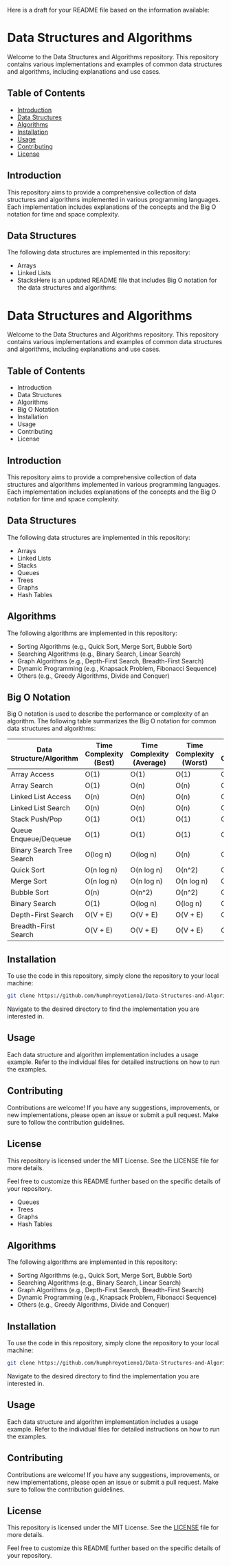 Here is a draft for your README file based on the information available:

# Data Structures and Algorithms

Welcome to the Data Structures and Algorithms repository. This repository contains various implementations and examples of common data structures and algorithms, including explanations and use cases.

## Table of Contents

- [Introduction](#introduction)
- [Data Structures](#data-structures)
- [Algorithms](#algorithms)
- [Installation](#installation)
- [Usage](#usage)
- [Contributing](#contributing)
- [License](#license)

## Introduction

This repository aims to provide a comprehensive collection of data structures and algorithms implemented in various programming languages. Each implementation includes explanations of the concepts and the Big O notation for time and space complexity.

## Data Structures

The following data structures are implemented in this repository:

- Arrays
- Linked Lists
- StacksHere is an updated README file that includes Big O notation for the data structures and algorithms:

# Data Structures and Algorithms

Welcome to the Data Structures and Algorithms repository. This repository contains various implementations and examples of common data structures and algorithms, including explanations and use cases.

## Table of Contents

- Introduction
- Data Structures
- Algorithms
- Big O Notation
- Installation
- Usage
- Contributing
- License

## Introduction

This repository aims to provide a comprehensive collection of data structures and algorithms implemented in various programming languages. Each implementation includes explanations of the concepts and the Big O notation for time and space complexity.

## Data Structures

The following data structures are implemented in this repository:

- Arrays
- Linked Lists
- Stacks
- Queues
- Trees
- Graphs
- Hash Tables

## Algorithms

The following algorithms are implemented in this repository:

- Sorting Algorithms (e.g., Quick Sort, Merge Sort, Bubble Sort)
- Searching Algorithms (e.g., Binary Search, Linear Search)
- Graph Algorithms (e.g., Depth-First Search, Breadth-First Search)
- Dynamic Programming (e.g., Knapsack Problem, Fibonacci Sequence)
- Others (e.g., Greedy Algorithms, Divide and Conquer)

## Big O Notation

Big O notation is used to describe the performance or complexity of an algorithm. The following table summarizes the Big O notation for common data structures and algorithms:

| Data Structure/Algorithm | Time Complexity (Best) | Time Complexity (Average) | Time Complexity (Worst) | Space Complexity |
|--------------------------|------------------------|---------------------------|-------------------------|------------------|
| Array Access             | O(1)                   | O(1)                      | O(1)                    | O(n)             |
| Array Search             | O(1)                   | O(n)                      | O(n)                    | O(n)             |
| Linked List Access       | O(n)                   | O(n)                      | O(n)                    | O(n)             |
| Linked List Search       | O(n)                   | O(n)                      | O(n)                    | O(n)             |
| Stack Push/Pop           | O(1)                   | O(1)                      | O(1)                    | O(n)             |
| Queue Enqueue/Dequeue    | O(1)                   | O(1)                      | O(1)                    | O(n)             |
| Binary Search Tree Search| O(log n)               | O(log n)                  | O(n)                    | O(n)             |
| Quick Sort               | O(n log n)             | O(n log n)                | O(n^2)                  | O(log n)         |
| Merge Sort               | O(n log n)             | O(n log n)                | O(n log n)              | O(n)             |
| Bubble Sort              | O(n)                   | O(n^2)                    | O(n^2)                  | O(1)             |
| Binary Search            | O(1)                   | O(log n)                  | O(log n)                | O(1)             |
| Depth-First Search       | O(V + E)               | O(V + E)                  | O(V + E)                | O(V)             |
| Breadth-First Search     | O(V + E)               | O(V + E)                  | O(V + E)                | O(V)             |

## Installation

To use the code in this repository, simply clone the repository to your local machine:

```bash
git clone https://github.com/humphreyotieno1/Data-Structures-and-Algorithms.git
```

Navigate to the desired directory to find the implementation you are interested in.

## Usage

Each data structure and algorithm implementation includes a usage example. Refer to the individual files for detailed instructions on how to run the examples.

## Contributing

Contributions are welcome! If you have any suggestions, improvements, or new implementations, please open an issue or submit a pull request. Make sure to follow the contribution guidelines.

## License

This repository is licensed under the MIT License. See the LICENSE file for more details.

Feel free to customize this README further based on the specific details of your repository.
- Queues
- Trees
- Graphs
- Hash Tables

## Algorithms

The following algorithms are implemented in this repository:

- Sorting Algorithms (e.g., Quick Sort, Merge Sort, Bubble Sort)
- Searching Algorithms (e.g., Binary Search, Linear Search)
- Graph Algorithms (e.g., Depth-First Search, Breadth-First Search)
- Dynamic Programming (e.g., Knapsack Problem, Fibonacci Sequence)
- Others (e.g., Greedy Algorithms, Divide and Conquer)

## Installation

To use the code in this repository, simply clone the repository to your local machine:

```bash
git clone https://github.com/humphreyotieno1/Data-Structures-and-Algorithms.git
```

Navigate to the desired directory to find the implementation you are interested in.

## Usage

Each data structure and algorithm implementation includes a usage example. Refer to the individual files for detailed instructions on how to run the examples.

## Contributing

Contributions are welcome! If you have any suggestions, improvements, or new implementations, please open an issue or submit a pull request. Make sure to follow the contribution guidelines.

## License

This repository is licensed under the MIT License. See the [LICENSE](LICENSE) file for more details.

Feel free to customize this README further based on the specific details of your repository.
